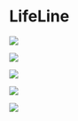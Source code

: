 # LifeLine


![](https://github.com/GodWen/LifeLine/raw/master//LifeLine/a.jpg) 

![](https://github.com/GodWen/LifeLine/raw/master//LifeLine/b.jpg) 

![](https://github.com/GodWen/LifeLine/raw/master//LifeLine/c.jpg) 

![](https://github.com/GodWen/LifeLine/raw/master//LifeLine/d.jpg) 

![](https://github.com/GodWen/LifeLine/raw/master//LifeLine/e.jpg) 
